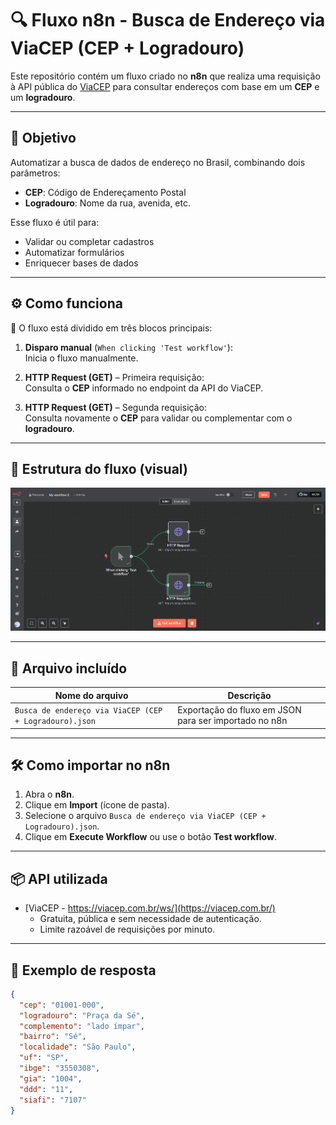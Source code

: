 # 🔍 Fluxo n8n - Busca de Endereço via ViaCEP (CEP + Logradouro)

Este repositório contém um fluxo criado no **n8n** que realiza uma requisição à API pública do [ViaCEP](https://viacep.com.br/) para consultar endereços com base em um **CEP** e um **logradouro**.

---

## 📌 Objetivo

Automatizar a busca de dados de endereço no Brasil, combinando dois parâmetros:
- **CEP**: Código de Endereçamento Postal
- **Logradouro**: Nome da rua, avenida, etc.

Esse fluxo é útil para:
- Validar ou completar cadastros
- Automatizar formulários
- Enriquecer bases de dados

---

## ⚙️ Como funciona

📌 O fluxo está dividido em três blocos principais:

1. **Disparo manual** (`When clicking 'Test workflow'`):  
   Inicia o fluxo manualmente.

2. **HTTP Request (GET)** – Primeira requisição:  
   Consulta o **CEP** informado no endpoint da API do ViaCEP.

3. **HTTP Request (GET)** – Segunda requisição:  
   Consulta novamente o **CEP** para validar ou complementar com o **logradouro**.

---

## 🧩 Estrutura do fluxo (visual)

![Visualização do fluxo](https://github.com/claramoura03/fluxos-n8n/blob/main/viacep-busca-endereco/fluxo-n8n-http-request-viacep.png?raw=true)

---

## 📁 Arquivo incluído

| Nome do arquivo | Descrição |
|-----------------|-----------|
| `Busca de endereço via ViaCEP (CEP + Logradouro).json` | Exportação do fluxo em JSON para ser importado no n8n |

---

## 🛠️ Como importar no n8n

1. Abra o **n8n**.
2. Clique em **Import** (ícone de pasta).
3. Selecione o arquivo `Busca de endereço via ViaCEP (CEP + Logradouro).json`.
4. Clique em **Execute Workflow** ou use o botão **Test workflow**.

---

## 📦 API utilizada

- [ViaCEP - https://viacep.com.br/ws/](https://viacep.com.br/)
  - Gratuita, pública e sem necessidade de autenticação.
  - Limite razoável de requisições por minuto.

---

## 📌 Exemplo de resposta

```json
{
  "cep": "01001-000",
  "logradouro": "Praça da Sé",
  "complemento": "lado ímpar",
  "bairro": "Sé",
  "localidade": "São Paulo",
  "uf": "SP",
  "ibge": "3550308",
  "gia": "1004",
  "ddd": "11",
  "siafi": "7107"
}

